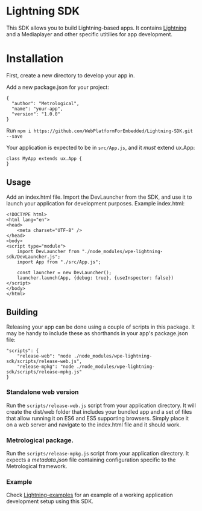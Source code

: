 # Lightning SDK

This SDK allows you to build Lightning-based apps. It contains [Lightning](https://github.com/WebPlatformForEmbedded/Lightning)
and a Mediaplayer and other specific utitilies for app development.

# Installation
First, create a new directory to develop your app in. 

Add a new package.json for your project:

```
{
  "author": "Metrological",
  "name": "your-app",
  "version": "1.0.0"
}
```

Run `npm i https://github.com/WebPlatformForEmbedded/Lightning-SDK.git --save`

Your application is expected to be in `src/App.js`, and it *must* extend ux.App:

```
class MyApp extends ux.App {
}
```

## Usage 
Add an index.html file. Import the DevLauncher from the SDK, and use it to launch your application for development 
purposes. Example index.html:
```
<!DOCTYPE html>
<html lang="en">
<head>
    <meta charset="UTF-8" />
</head>
<body>
<script type="module">
    import DevLauncher from "./node_modules/wpe-lightning-sdk/DevLauncher.js";
    import App from "./src/App.js";

    const launcher = new DevLauncher();
    launcher.launch(App, {debug: true}, {useInspector: false})
</script>
</body>
</html>
```

## Building
Releasing your app can be done using a couple of scripts in this package.
It may be handy to include these as shorthands in your app's package.json file:
```
"scripts": {
    "release-web": "node ./node_modules/wpe-lightning-sdk/scripts/release-web.js",
    "release-mpkg": "node ./node_modules/wpe-lightning-sdk/scripts/release-mpkg.js"
}
```

### Standalone web version
Run the `scripts/release-web.js` script from your application directory. It will create the dist/web folder that includes your
bundled app and a set of files that allow running it on ES6 and ES5 supporting browsers. Simply place it on a web server
and navigate to the index.html file and it should work.

### Metrological package.
Run the `scripts/release-mpkg.js` script from your application directory. It expects a *metadata.json* file containing 
configuration specific to the Metrological framework.

### Example

Check [Lightning-examples](https://github.com/WebPlatformForEmbedded/Lightning-examples) for an example of a working
application development setup using this SDK.